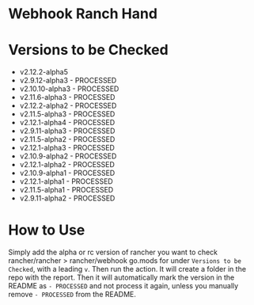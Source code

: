 # Webhook Ranch Hand


# Versions to be Checked
- v2.12.2-alpha5
- v2.9.12-alpha3 - PROCESSED
- v2.10.10-alpha3 - PROCESSED
- v2.11.6-alpha3 - PROCESSED
- v2.12.2-alpha2 - PROCESSED
- v2.11.5-alpha3 - PROCESSED
- v2.12.1-alpha4 - PROCESSED
- v2.9.11-alpha3 - PROCESSED
- v2.11.5-alpha2 - PROCESSED
- v2.12.1-alpha3 - PROCESSED
- v2.10.9-alpha2 - PROCESSED
- v2.12.1-alpha2 - PROCESSED
- v2.10.9-alpha1 - PROCESSED
- v2.12.1-alpha1 - PROCESSED
- v2.11.5-alpha1 - PROCESSED
- v2.9.11-alpha2 - PROCESSED

# How to Use

Simply add the alpha or rc version of rancher you want to check rancher/rancher > rancher/webhook go.mods for under `Versions to be Checked`, with a leading `v`. Then run the action. It will create a folder in the repo with the report. Then it will automatically mark the version in the README as `- PROCESSED` and not process it again, unless you manually remove `- PROCESSED` from the README.
